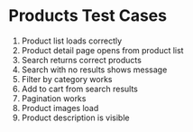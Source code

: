 # Products Test Cases

1. Product list loads correctly
2. Product detail page opens from product list
3. Search returns correct products
4. Search with no results shows message
5. Filter by category works
6. Add to cart from search results
7. Pagination works
8. Product images load
9. Product description is visible
